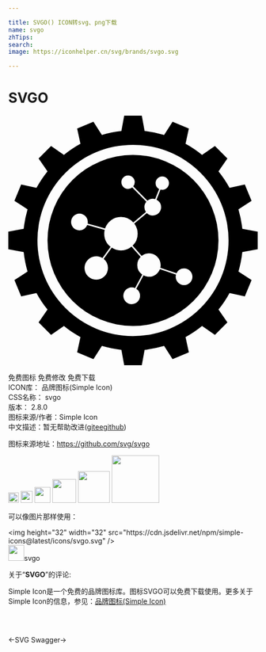 ```yaml
---

title: SVGO() ICON转svg、png下载
name: svgo
zhTips: 
search: 
image: https://iconhelper.cn/svg/brands/svgo.svg

---
```


# SVGO  <small style="font-size: 60%;font-weight: 100"></small>

<div id="svg" class="svg-wrap">
<svg role="img" xmlns="http://www.w3.org/2000/svg" viewBox="0 0 24 24"><title>SVGO icon</title><path d="M11.152 0l-.27 1.48c-.644.068-1.271.194-1.876.373L8.192.589l-1.568.65.318 1.469c-.563.307-1.094.664-1.59 1.064l-1.237-.857-1.2 1.2.857 1.238c-.4.495-.757 1.026-1.064 1.589l-1.47-.318-.65 1.567 1.265.815a10.527 10.527 0 00-.372 1.876L0 11.152v1.696l1.48.27c.069.644.194 1.271.373 1.876l-1.264.814.65 1.568 1.469-.318c.307.563.664 1.094 1.064 1.59l-.857 1.237 1.2 1.2 1.238-.857c.495.4 1.026.757 1.589 1.064l-.318 1.47 1.568.65.814-1.264c.605.178 1.232.303 1.877.371L11.152 24h1.696l.27-1.48a10.531 10.531 0 001.876-.372l.814 1.263 1.568-.65-.318-1.469a10.596 10.596 0 001.59-1.064l1.237.857 1.2-1.2-.857-1.238c.4-.495.757-1.026 1.064-1.589l1.47.318.65-1.568-1.264-.814c.178-.605.304-1.232.371-1.877L24 12.848v-1.696l-1.48-.27a10.524 10.524 0 00-.373-1.876l1.264-.815-.65-1.567-1.469.318a10.596 10.596 0 00-1.064-1.59l.857-1.237-1.2-1.2-1.238.857c-.495-.4-1.026-.757-1.589-1.064l.318-1.47-1.568-.65-.814 1.264a10.536 10.536 0 00-1.877-.371L12.848 0zM12 2.805a9.196 9.196 0 110 18.392 9.196 9.196 0 010-18.392zm0 .968a8.227 8.227 0 100 16.454 8.227 8.227 0 000-16.454zm-.475 1.982a.644.644 0 01.644.643.644.644 0 01-.144.405l1.364 1.376a.805.805 0 01.514-.187.805.805 0 01.23.034l.383-.968a.644.644 0 01-.343-.569.644.644 0 01.644-.643.644.644 0 01.644.643.644.644 0 01-.644.644.644.644 0 01-.17-.024l-.384.97a.805.805 0 01.445.718.805.805 0 01-.805.805.805.805 0 01-.57-.238l-1.214 1.013a1.61 1.61 0 01.331.975 1.61 1.61 0 01-.486 1.152l.875.98a1.127 1.127 0 01.699-.243 1.127 1.127 0 011.126 1.126 1.127 1.127 0 01-.033.264l1.556.523a.805.805 0 01.729-.465.805.805 0 01.804.805.805.805 0 01-.804.804.805.805 0 01-.805-.804.805.805 0 01.028-.208l-1.55-.52a1.127 1.127 0 01-1.051.728 1.127 1.127 0 01-.526-.131l-.696 1.288a.805.805 0 01.362.67.805.805 0 01-.804.806.805.805 0 01-.805-.805.805.805 0 01.805-.805.805.805 0 01.319.066l.7-1.294a1.127 1.127 0 01-.482-.922 1.127 1.127 0 01.323-.789l-.876-.981a1.61 1.61 0 01-1.017.364 1.61 1.61 0 01-.883-.265l-.78 1.082a1.127 1.127 0 01.413.87 1.127 1.127 0 01-1.127 1.127 1.127 1.127 0 01-1.127-1.127 1.127 1.127 0 011.127-1.126 1.127 1.127 0 01.6.174l.78-1.083a1.61 1.61 0 01-.613-1.261 1.61 1.61 0 01.045-.368l-1.68-.473a.805.805 0 01-.75.52.805.805 0 01-.805-.804.805.805 0 01.804-.805.805.805 0 01.805.805.805.805 0 01-.014.15l1.677.471a1.61 1.61 0 011.528-1.106 1.61 1.61 0 011.188.527l1.214-1.013a.805.805 0 01-.145-.459.805.805 0 01.19-.52l-1.362-1.375a.644.644 0 01-.401.14.644.644 0 01-.644-.644.644.644 0 01.644-.643z"/></svg>
</div>
<detail full-name='svgo'></detail>

<div class="detail-page">
<p>
<span><span class="badge-success badge">免费图标</span> <span class="badge-success badge">免费修改</span>  <span class="badge-success badge">免费下载</span> </span>
<br/>
<span>
ICON库：
<span class="badge-secondary badge">品牌图标(Simple Icon)</span> 
</span>
<br/>
<span>
CSS名称：
<span class="badge-secondary badge">svgo</span> 
</span>

<br/>
<span>
版本：
<span class="badge-secondary badge">2.8.0</span> 
</span>
<br/>
<span>图标来源/作者：<span class="badge-light badge">Simple Icon</span></span> 
<br/>
<span class="zh-detail">中文描述：暂无<span class="help-link"><span>帮助改进</span>(<a href="https://gitee.com/liuwave/icon-helper/edit/master/json/brands/svgo.json" target="_blank" rel="noopener noreferrer">gitee</a><a href="https://github.com/liuwave/icon-helper/edit/master/json/brands/svgo.json" target="_blank" rel="noopener noreferrer">github</a></span>)</span><br/>
</p>
</div><div class="description description alert alert-light"><p>图标来源地址：<a href="https://github.com/svg/svgo" target="_blank" rel="noopener noreferrer">https://github.com/svg/svgo</a></p></div>
<div class="alert alert-dark">
<img height="21" width="21" src="https://cdn.jsdelivr.net/npm/simple-icons@latest/icons/svgo.svg" />
<img height="24" width="24" src="https://cdn.jsdelivr.net/npm/simple-icons@latest/icons/svgo.svg" />
<img height="32" width="32" src="https://cdn.jsdelivr.net/npm/simple-icons@latest/icons/svgo.svg" />
<img height="48" width="48" src="https://cdn.jsdelivr.net/npm/simple-icons@latest/icons/svgo.svg" />
<img height="64" width="64" src="https://cdn.jsdelivr.net/npm/simple-icons@latest/icons/svgo.svg" />
<img height="96" width="96" src="https://cdn.jsdelivr.net/npm/simple-icons@latest/icons/svgo.svg" />

</div>
<div>
  <p>可以像图片那样使用：    
  </p>
  <div class="alert alert-primary" style="font-size: 14px">
    &lt;img height="32" width="32" src="https://cdn.jsdelivr.net/npm/simple-icons@latest/icons/svgo.svg" /&gt;
    <copy-btn content='<img height="32" width="32" src="https://cdn.jsdelivr.net/npm/simple-icons@latest/icons/svgo.svg" />'></copy-btn>
  </div>
  <div class="alert alert-secondary">
    <img height="32" width="32" src="https://cdn.jsdelivr.net/npm/simple-icons@latest/icons/svgo.svg" />svgo
    <copy-btn content="svgo" btn-title="复制图标名称"></copy-btn>
  </div>
</div>
<div class="icon-detail__container">
<p>关于“<b>SVGO</b>”的评论:</p>
</div>
<Vssue title="关于“SVGO”的评论" />
<div><p>Simple Icon是一个免费的品牌图标库。图标SVGO可以免费下载使用。更多关于  Simple Icon的信息，参见：<a target="_blank" href="https://iconhelper.cn/brands.html">品牌图标(Simple Icon)</a>
</p></div>


<div style="padding:2rem 0 " class="page-nav"><p class="inner"><span class="prev">←<router-link to="/icon/svg.html">SVG</router-link></span> <span class="next"><router-link to="/icon/swagger.html">Swagger</router-link>→</span></p></div>
